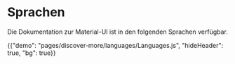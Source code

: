 # Sprachen

<p class="description">Die Dokumentation zur Material-UI ist in den folgenden Sprachen verfügbar.</p>

{{"demo": "pages/discover-more/languages/Languages.js", "hideHeader": true, "bg": true}}